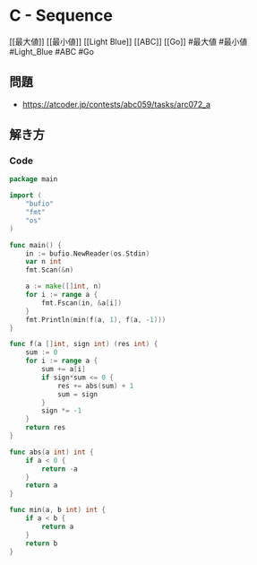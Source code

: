 # C - Sequence
[[最大値]] [[最小値]] [[Light Blue]] [[ABC]] [[Go]]
#最大値 #最小値 #Light_Blue #ABC #Go 

## 問題
- https://atcoder.jp/contests/abc059/tasks/arc072_a

## 解き方
### Code
```go
package main

import (
	"bufio"
	"fmt"
	"os"
)

func main() {
	in := bufio.NewReader(os.Stdin)
	var n int
	fmt.Scan(&n)

	a := make([]int, n)
	for i := range a {
		fmt.Fscan(in, &a[i])
	}
	fmt.Println(min(f(a, 1), f(a, -1)))
}

func f(a []int, sign int) (res int) {
	sum := 0
	for i := range a {
		sum += a[i]
		if sign*sum <= 0 {
			res += abs(sum) + 1
			sum = sign
		}
		sign *= -1
	}
	return res
}

func abs(a int) int {
	if a < 0 {
		return -a
	}
	return a
}

func min(a, b int) int {
	if a < b {
		return a
	}
	return b
}
```